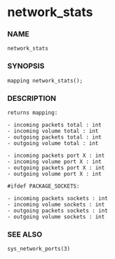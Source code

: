 # network_stats

### NAME

    network_stats

### SYNOPSIS

    mapping network_stats();

### DESCRIPTION

    returns mapping:

    - incoming packets total : int
    - incoming volume total : int
    - outgoing packets total : int
    - outgoing volume total : int

    - incoming packets port X : int
    - incoming volume port X : int
    - outgoing packets port X : int
    - outgoing volume port X : int

    #ifdef PACKAGE_SOCKETS:

    - incoming packets sockets : int
    - incoming volume sockets : int
    - outgoing packets sockets : int
    - outgoing volume sockets : int

### SEE ALSO

    sys_network_ports(3)
